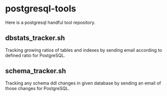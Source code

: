 postgresql-tools
=========================
Here is a postgresql handful tool repository.

dbstats_tracker.sh
----
Tracking growing ratios of tables and indexes by sending email according to defined ratio for PostgreSQL.

schema_tracker.sh
----
Tracking any schema ddl changes in given database by sending an email of those changes for PostgreSQL.


